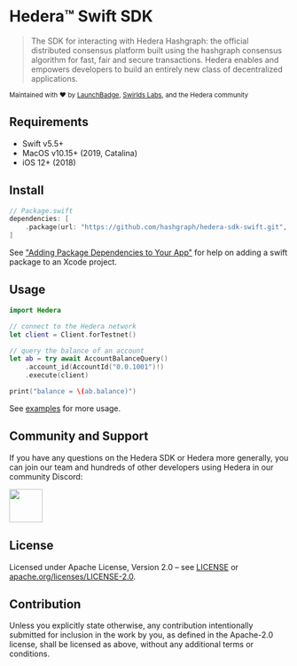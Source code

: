 # Hedera™ Swift SDK

> The SDK for interacting with Hedera Hashgraph: the official distributed
> consensus platform built using the hashgraph consensus algorithm for fast,
> fair and secure transactions. Hedera enables and empowers developers to
> build an entirely new class of decentralized applications.

<sub>Maintained with ❤️ by <a href="https://launchbadge.com" target="_blank">LaunchBadge</a>, <a href="https://www.swirlds.com/" target="_blank">Swirlds Labs</a>, and the Hedera community</sub>

## Requirements

- Swift v5.5+
- MacOS v10.15+ (2019, Catalina)
- iOS 12+ (2018)

## Install

```swift
// Package.swift
dependencies: [
    .package(url: "https://github.com/hashgraph/hedera-sdk-swift.git", from: "0.1.0")
]
```

See ["Adding Package Dependencies to Your App"](https://developer.apple.com/documentation/swift_packages/adding_package_dependencies_to_your_app) for help on
adding a swift package to an Xcode project.

## Usage

```swift
import Hedera

// connect to the Hedera network
let client = Client.forTestnet()

// query the balance of an account
let ab = try await AccountBalanceQuery()
    .account_id(AccountId("0.0.1001")!)
    .execute(client)

print("balance = \(ab.balance)")
```

See [examples](./Examples) for more usage.

## Community and Support

If you have any questions on the Hedera SDK or Hedera more generally,
you can join our team and hundreds of other developers using Hedera in our
community Discord:

<a href="https://hedera.com/discord" target="_blank">
  <img alt="" src="https://user-images.githubusercontent.com/753919/167244200-b95cd3a6-6256-4eaf-b9b4-f1f192341485.png" height="60">
</a>

## License

Licensed under Apache License,
Version 2.0 – see [LICENSE](LICENSE)
or [apache.org/licenses/LICENSE-2.0](http://www.apache.org/licenses/LICENSE-2.0).

## Contribution

Unless you explicitly state otherwise, any contribution intentionally submitted
for inclusion in the work by you, as defined in the Apache-2.0 license, shall be
licensed as above, without any additional terms or conditions.
